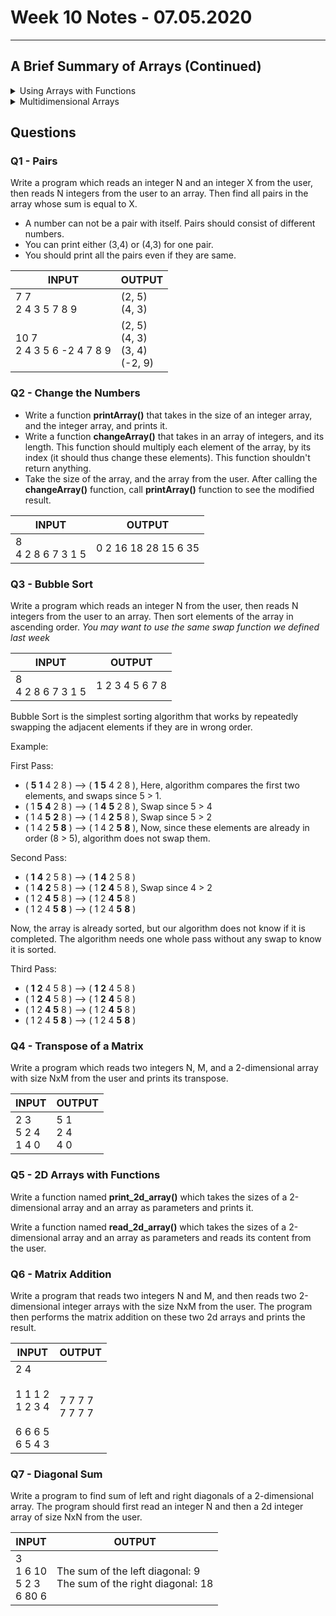 # Week 10 Notes - 07.05.2020
---

## A Brief Summary of Arrays (Continued)
<details>

<summary> Using Arrays with Functions </summary>

<br>

* Arrays are always *passed by reference* to a function.
   - Remember: the name of an array (let's say arrName) is actually equivalent to the address of the first element of the array, i.e., 
    arrName is equal to &arrName[0]
    
* Three ways of passing an array to a function:

   - (1) as a pointer,
   
   - (2) as a sized array,
   
   - (3) as an unsized array.
   
* Actually, these three methods all imply the same thing. Let's give an example to each method:

### Example 1: Passing array as a pointer:

```c 
#include <stdio.h>

void printArray(int *arr, int len)
{
    int i;
   for(i = 0; i < len; i++)
   {
      printf("%d ",*arr);
      arr++;
   }
}
int main()
{
    int myArr[5] = {1, 5, 6, 2, 2};
    
    printArray(myArr, 5);

    return 0;
}
```
The output will be:
1 5 6 2 2 

* Printing the elements of the array with the following way is also valid:

```c 
#include <stdio.h>

void printArray(int *arr, int len)
{
    int i;
   for(i = 0; i < len; i++)
   {
      printf("%d ", arr[i]);
   }
}
```

### Example 2: Passing array as a sized array:

```c 
#include <stdio.h>

void printArray(int arr[5], int len)
{
    int i;
   for(i = 0; i < len; i++)
   {
      printf("%d ",arr[i]);
      
   }
}
int main()
{
    int myArr[5] = {1, 5, 6, 2, 2};
    
    printArray(myArr, 5);

    return 0;
}
```
The output will be:
1 5 6 2 2 

* Writing any other number inside the curly brackets in the function definition does not alter the result:


```c 
#include <stdio.h>

void printArray(int arr[2], int len)
{
    int i;
   for(i = 0; i < len; i++)
   {
      printf("%d ",arr[i]);
   
   }
}
int main()
{
    int myArr[5] = {1, 5, 6, 2, 2};
    
    printArray(myArr, 5);

    return 0;
}
```
The output will be:
1 5 6 2 2 

* This is because the compiler does not care the given size in the function definition.

### Example 3: Passing array as an unsized array:

```c 
#include <stdio.h>

void printArray(int arr[], int len)
{
    int i;
   for(i = 0; i < len; i++)
   {
      printf("%d ",arr[i]);
     
   }
}
int main()
{
    int myArr[5] = {1, 5, 6, 2, 2};
    
    printArray(myArr, 5);

    return 0;
}
```
The output again will be:
1 5 6 2 2 

## Returning an array from a function:

* In C, we cannot return an entire array directly from a function. However, we can return a pointer to an array by specifying the array's name without an index. Let's see an example:

### Example:

```c
#include <stdio.h>

int * doubleArray(int arr[], int len)
{
   int i;
   for(i = 0; i < len; i++)
   {
      arr[i] = arr[i]*2;
   }
   return arr;
}
int main()
{
    int arr[5] = {1, 5, 6, 2, 2};
    int * doubled;
    int i;
    
    doubled = doubleArray(arr, 5);
    
    for(i = 0; i < 5; i++)
    {
       printf("%d ",doubled[i]);
    }

    return 0;
}
```
* The output will be:
2 10 12 4 4 

* If we want to return a local array defined in the function, we have to define it as static. Let's look at the following two examples to understand the difference:

```c
#include <stdio.h>

int * getArray()
{
   int i;
   int arr[5];
   
   for(i = 0; i < 5; i++)
   {
      arr[i] = i+1;
   }
   return arr;
}
int main()
{
    int * arr;
   
    int i;
    
    arr = getArray();
    
    for(i = 0; i < 5; i++)
    {
       printf("%d ",arr[i]);
    }

    return 0;
}
```

* In the example above, we define a local array *arr* inside the function *getArray*, assign and then return it to the main function. When we run the program, we will get a warning saying:

 *warning: function returns address of local variable*
 
 * This is because it is illegal in C to return memory location that is allocated within a function. When we run this program, the output looks weird:

1 2 6277760 0 5

* In order to overcome this problem, we need to define the array as static inside the function:

```c
#include <stdio.h>

int * getArray()
{
   int i;
   static int arr[5];
   
   for(i = 0; i < 5; i++)
   {
      arr[i] = i+1;
   }
   return arr;
}
int main()
{
    int * arr;
   
    int i;
    
    arr = getArray();
    
    for(i = 0; i < 5; i++)
    {
       printf("%d ",arr[i]);
    }

    return 0;
}
```

* Now we get the desired output:

1 2 3 4 5


</details>

<details>

<summary> Multidimensional Arrays </summary>

* We will only consider the 2-dimensional arrays. 
* We can define a 2-dim array as follows:

  - type arrName[rowSize][columnSize];
   
     * Where, **type** is any data type like int, float etc. 
     * **arrName** is the name of the array variable.
     * **rowSize** is a number denoting the number of rows and **columnSize** denotes the number of columns in a 2-dimensional array.

 ![Two dimensional array in C programming](https://cdn.programiz.com/sites/tutorial2program/files/two-dimensional-array_0.jpg)

* Let's look at the following example:

### Example: 2-dim Array

```c
#include <stdio.h>
int main()
{
    int arr[3][5] = {{1,2,3,4,5},{6,7,8,9,10},{11,12,13,14,15}}; 
    // we can also initialize the array as follows: int arr[3][5] = {1,2,3,4,5,6,7,8,9,10,11,12,13,14,15};  
   
    int i,j;
    
    
    for(i = 0; i < 3; i++)
    {
        for(j = 0; j < 5; j++)
            printf("%d ",arr[i][j]);
        printf("\n");
    }

    return 0;
}
```
* The output will be:
       
    1 2 3 4 5 <br/>
    6 7 8 9 10 <br/>
    11 12 13 14 15
    
* Let's look inside the each element of the array:

    arr[0][0] : 1 <br/>
    arr[0][1] : 2<br/>
    .<br/>
    .<br/>
    .<br/>
    arr[1][3] : 9<br/>
    .<br/>
    .<br/>
    .<br/>
    arr[2][4] : 15<br/>


<br>


## Multidimensional Arrays with Functions

* When defining a function that takes a multidimensional array as an argument, we need to specify the size of each dimension other than the first one. 

### Example:

* The following example shows a function named *sumIndices* which takes a 2-dim array and the sizes of its dimensions as arguments, and then fills the array by assigning the element in the i'th row and the j'th column with the sum of i and j.

```c
#include <stdio.h>

void sumIndices(int arr[][5], int N, int M)
{
   int i, j;
   
   for(i = 0; i < N; i++)
   {
       for(j = 0; j < M; j++)
          arr[i][j] = i+j; 
   }
}
int main()
{
    int arr[3][5];
   
    int i,j;
    
    
    sumIndices(arr,3,5);
    
    for(i = 0; i < 3; i++)
    {
        for(j = 0; j < 5; j++)
            printf("%d ",arr[i][j]);
        printf("\n");
    }
    
    return 0;
}
```

The output will be:

0 1 2 3 4<br/>
1 2 3 4 5<br/>
2 3 4 5 6

</details>

## Questions

### Q1 - Pairs

Write a program which reads an integer N and an integer X from the user, then reads N integers from the user to an array. Then find all pairs in the array whose sum is equal to X.

* A number can not be a pair with itself. Pairs should consist of different numbers.
* You can print either (3,4) or (4,3) for one pair.
* You should print all the pairs even if they are same.

|  INPUT  |  OUTPUT |
|-------|-------|
| 7 7<br>2 4 3 5 7 8 9 | (2, 5)<br>(4, 3) |
| 10 7<br>2 4 3 5 6 -2 4 7 8 9 | (2, 5)<br>(4, 3)<br>(3, 4)<br>(-2, 9) |

### Q2 - Change the Numbers

* Write a function **printArray()** that takes in the size of an integer array, and the integer array, and prints it. 
* Write a function **changeArray()** that takes in an array of integers, and its length. This function should multiply each element of the array, by its index (it should thus change these elements). This function shouldn't return anything. 
* Take the size of the array, and the array from the user. After calling the **changeArray()** function, call **printArray()** function to see the modified result. 

|  INPUT  |  OUTPUT |
|-------|-------|
| 8<br>4 2 8 6 7 3 1 5 | 0 2 16 18 28 15 6 35  |

### Q3 - Bubble Sort 

Write a program which reads an integer N from the user, then reads N integers from the user to an array. Then sort elements of the array in ascending order. *You may want to use the same swap function we defined last week* 

|  INPUT  |  OUTPUT |
|-------|-------|
| 8<br>4 2 8 6 7 3 1 5 | 1 2 3 4 5 6 7 8 |


Bubble Sort is the simplest sorting algorithm that works by repeatedly swapping the adjacent elements if they are in wrong order.

Example:

First Pass:
* ( **5** **1** 4 2 8 ) –> ( **1** **5** 4 2 8 ), Here, algorithm compares the first two elements, and swaps since 5 > 1.
* ( 1 **5** **4** 2 8 ) –> ( 1 **4** **5** 2 8 ), Swap since 5 > 4
* ( 1 4 **5** **2** 8 ) –> ( 1 4 **2** **5** 8 ), Swap since 5 > 2
* ( 1 4 2 **5** **8** ) –> ( 1 4 2 **5** **8** ), Now, since these elements are already in order (8 > 5), algorithm does not swap them.

Second Pass:
* ( **1** **4** 2 5 8 ) –> ( **1** **4** 2 5 8 )
* ( 1 **4** **2** 5 8 ) –> ( 1 **2** **4** 5 8 ), Swap since 4 > 2
* ( 1 2 **4** **5** 8 ) –> ( 1 2 **4** **5** 8 )
* ( 1 2 4 **5** **8** ) –> ( 1 2 4 **5** **8** )

Now, the array is already sorted, but our algorithm does not know if it is completed. The algorithm needs one whole pass without any swap to know it is sorted.

Third Pass:
* ( **1** **2** 4 5 8 ) –> ( **1** **2** 4 5 8 )
* ( 1 **2** **4** 5 8 ) –> ( 1 **2** **4** 5 8 )
* ( 1 2 **4** **5** 8 ) –> ( 1 2 **4** **5** 8 )
* ( 1 2 4 **5** **8** ) –> ( 1 2 4 **5** **8** )

### Q4 - Transpose of a Matrix

Write a program which reads two integers N, M, and a 2-dimensional array with size NxM from the user and prints its transpose.

|  INPUT  |  OUTPUT |
|-------|-------|
| 2 3 <br> 5 2 4<br>1 4 0 | 5 1<br>2 4<br>4 0|


### Q5 - 2D Arrays with Functions

Write a function named **print_2d_array()** which takes the sizes of a 2-dimensional array and an array as parameters and prints it.

Write a function named **read_2d_array()** which takes the sizes of a 2-dimensional array and an array as parameters and reads its content from the user.

### Q6 - Matrix Addition

Write a program that reads two integers N and M, and then reads two 2-dimensional integer arrays with the size NxM from the user. The program then performs the matrix addition on these two 2d arrays and prints the result.

|  INPUT  |  OUTPUT |
|-------|-------|
|2 4 <br><br> 1 1 1 2<br>1 2 3 4<br><br>6 6 6 5<br>6 5 4 3|7 7 7 7<br>7 7 7 7|

### Q7 - Diagonal Sum

Write a program to find sum of left and right diagonals of a 2-dimensional array. The program should first read an integer N and then a 2d integer array of size NxN from the user.

|  INPUT  |  OUTPUT |
|-------|-------|
|3 <br> 1 6 10<br>5 2 3<br>6 80 6|The sum of the left diagonal: 9<br>The sum of the right diagonal: 18 |
